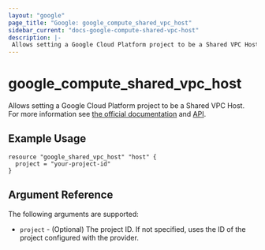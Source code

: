 ```yaml
---
layout: "google"
page_title: "Google: google_compute_shared_vpc_host"
sidebar_current: "docs-google-compute-shared-vpc-host"
description: |-
 Allows setting a Google Cloud Platform project to be a Shared VPC Host.
---
```


# google\_compute\_shared\_vpc\_host

Allows setting a Google Cloud Platform project to be a Shared VPC Host. For more information see
[the official documentation](https://cloud.google.com/compute/docs/shared-vpc)
and
[API](https://cloud.google.com/compute/docs/reference/latest/projects/enableXpnHost).

## Example Usage

```hcl
resource "google_shared_vpc_host" "host" {
  project = "your-project-id"
}
```

## Argument Reference

The following arguments are supported:

* `project` - (Optional) The project ID. If not specified, uses the
    ID of the project configured with the provider.
